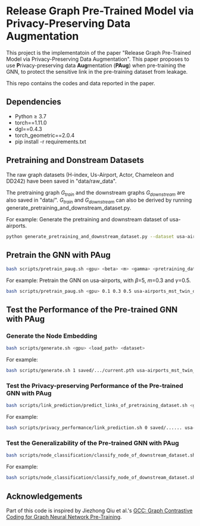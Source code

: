 # Release Graph Pre-Trained Model via Privacy-Preserving Data Augmentation

This project is the implementatoin of the paper "Release Graph Pre-Trained Model via Privacy-Preserving Data Augmentation". This paper proposes to use **P**rivacy-preserving data **Aug**mentation (**PAug**) when pre-training the GNN, to protect the sensitive link in the pre-training dataset from leakage.

This repo contains the codes and data reported in the paper.

## Dependencies

- Python ≥ 3.7
- torch==1.11.0
- dgl==0.4.3
- torch_geometric==2.0.4
- pip install -r requirements.txt

## Pretraining and Donstream Datasets

The raw graph datasets (H-index, Us-Airport, Actor, Chameleon and DD242) have been saved in "data/raw_data".

The pretraining graph $G_{train}$ and the downstream graphs $G_{downstream}$ are also saved in "data/". $G_{train}$ and $G_{downstream}$ can also be derived by running generate_pretraining_and_downstream_dataset.py.

For example: Generate the pretraining and downstream dataset of usa-airports.

```bash
python generate_pretraining_and_downstream_dataset.py --dataset usa-airports
```

## Pretrain the GNN with PAug

```bash
bash scripts/pretrain_paug.sh <gpu> <beta> <m> <gamma> <pretraining_dataset> <pretraining_dataset> 
```

For example: Pretrain the GNN on usa-airports, with $\beta$=5, $m$=0.3 and $\gamma$=0.5.

```bash
bash scripts/pretrain_paug.sh <gpu> 0.1 0.3 0.5 usa-airports_mst_twin_domain1 usa-airports_mst_domain1
```


## Test the Performance of the Pre-trained GNN with PAug

### Generate the Node Embedding

```bash
bash scripts/generate.sh <gpu> <load_path> <dataset>
```

For example:

```bash
bash scripts/generate.sh 1 saved/.../current.pth usa-airports_mst_twin_domain2
```

### Test the Privacy-preserving Performance of the Pre-trained GNN with PAug

```bash
bash scripts/link_prediction/predict_links_of_pretraining_dataset.sh <gpu> <load_path> <hidden_size> <dowstream_dataset> <pretraining_dataset>
```

For example:

```bash
bash scripts/privacy_performance/link_prediction.sh 0 saved/...... usa-airports_mst_twin_domain2 usa-airports_mst_twin_domain1
```

### Test the Generalizability of the Pre-trained GNN with PAug

```bash
bash scripts/node_classification/classify_node_of_downstream_dataset.sh <gpu> <load_path> <hidden_size> <downstream_dataset>
```

For example:

```bash
bash scripts/node_classification/classify_node_of_downstream_dataset.sh 1 save/...... 64 usa-airports_mst_twin_domain2
```

## Acknowledgements

Part of this code is inspired by Jiezhong Qiu et al.'s [GCC: Graph Contrastive Coding for Graph Neural Network Pre-Training](https://github.com/THUDM/GCC).
